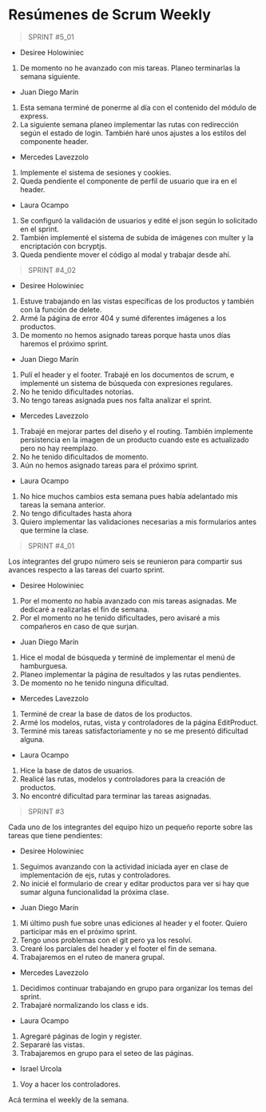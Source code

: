 # Resúmenes de Scrum Weekly

> SPRINT #5_01

- Desiree Holowiniec

1. De momento no he avanzado con mis tareas. Planeo terminarlas la semana siguiente.

- Juan Diego Marín

1. Esta semana terminé de ponerme al día con el contenido del módulo de express.
2. La siguiente semana planeo implementar las rutas con redirección según el estado de login. También haré unos ajustes a los estilos del componente header.

- Mercedes Lavezzolo

1. Implemente el sistema de sesiones y cookies.
2. Queda pendiente el componente de perfil de usuario que ira en el header.

- Laura Ocampo

1. Se configuró la validación de usuarios y edité el json según lo solicitado en el sprint.
2. También implementé el sistema de subida de imágenes con multer y la encriptación con bcryptjs.
3. Queda pendiente mover el código al modal y trabajar desde ahí.

> SPRINT #4_02

- Desiree Holowiniec

1. Estuve trabajando en las vistas específicas de los productos y también con la función de delete.
2. Armé la página de error 404 y sumé diferentes imágenes a los productos.
3. De momento no hemos asignado tareas porque hasta unos días haremos el próximo sprint.

- Juan Diego Marín

1. Pulí el header y el footer. Trabajé en los documentos de scrum, e implementé un sistema de búsqueda con expresiones regulares.
2. No he tenido dificultades notorias.
3. No tengo tareas asignada pues nos falta analizar el sprint.

- Mercedes Lavezzolo

1. Trabajé en mejorar partes del diseño y el routing. También implemente persistencia en la imagen de un producto cuando este es actualizado pero no hay reemplazo.
2. No he tenido dificultados de momento.
3. Aún no hemos asignado tareas para el próximo sprint.

- Laura Ocampo

1. No hice muchos cambios esta semana pues había adelantado mis tareas la semana anterior.
2. No tengo dificultades hasta ahora
3. Quiero implementar las validaciones necesarias a mis formularios antes que termine la clase.

> SPRINT #4_01

Los integrantes del grupo número seis se reunieron para compartir sus avances respecto a las tareas del cuarto sprint.

- Desiree Holowiniec

1. Por el momento no había avanzado con mis tareas asignadas. Me dedicaré a realizarlas el fin de semana.
2. Por el momento no he tenido dificultades, pero avisaré a mis compañeros en caso de que surjan.

- Juan Diego Marín

1. Hice el modal de búsqueda y terminé de implementar el menú de hamburguesa.
2. Planeo implementar la página de resultados y las rutas pendientes.
3. De momento no he tenido ninguna dificultad.

- Mercedes Lavezzolo

1. Terminé de crear la base de datos de los productos.
2. Armé los modelos, rutas, vista y controladores de la página EditProduct.
3. Terminé mis tareas satisfactoriamente y no se me presentó dificultad alguna.

- Laura Ocampo

1. Hice la base de datos de usuarios.
2. Realicé las rutas, modelos y controladores para la creación de productos.
3. No encontré dificultad para terminar las tareas asignadas.

> SPRINT #3

Cada uno de los integrantes del equipo hizo un pequeño reporte sobre las tareas que tiene pendientes:

- Desiree Holowiniec

1. Seguimos avanzando con la actividad iniciada ayer en clase de implementación de ejs, rutas y controladores.
2. No inicié el formulario de crear y editar productos para ver si hay que sumar alguna funcionalidad la próxima clase.

- Juan Diego Marín

1. Mi último push fue sobre unas ediciones al header y el footer. Quiero participar más en el próximo sprint.
2. Tengo unos problemas con el git pero ya los resolví.
3. Crearé los parciales del header y el footer el fin de semana.
4. Trabajaremos en el ruteo de manera grupal.

- Mercedes Lavezzolo

1. Decidimos continuar trabajando en grupo para organizar los temas del sprint.
2. Trabajaré normalizando los class e ids.

- Laura Ocampo

1. Agregaré páginas de login y register.
2. Separaré las vistas.
3. Trabajaremos en grupo para el seteo de las páginas.

- Israel Urcola

1. Voy a hacer los controladores.

Acá termina el weekly de la semana.
